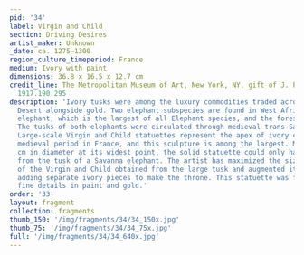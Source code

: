 ```yaml
---
pid: '34'
label: Virgin and Child
section: Driving Desires
artist_maker: Unknown
_date: ca. 1275–1300
region_culture_timeperiod: France
medium: Ivory with paint
dimensions: 36.8 x 16.5 x 12.7 cm
credit_line: The Metropolitan Museum of Art, New York, NY, gift of J. Pierpont Morgan,
  1917.190.295
description: 'Ivory tusks were among the luxury commodities traded across the Sahara
  Desert alongside gold. Two elephant subspecies are found in West Africa: the Savanna
  elephant, which is the largest of all Elephant species, and the forest elephant.
  The tusks of both elephants were circulated through medieval trans-Saharan trade.
  Large-scale Virgin and Child statuettes represent the apex of ivory carving in the
  medieval period in France, and this sculpture is among the largest. Measuring 16.5
  cm in diameter at its widest point, the solid statuette could only have been made
  from the tusk of a Savanna elephant. The artist has maximized the size of the figures
  of the Virgin and Child obtained from the large tusk and augmented it further by
  adding separate ivory pieces to make the throne. This statuette was finished with
  fine details in paint and gold.'
order: '33'
layout: fragment
collection: fragments
thumb_150: '/img/fragments/34/34_150x.jpg'
thumb_75: '/img/fragments/34/34_75x.jpg'
full: '/img/fragments/34/34_640x.jpg'
---
```

